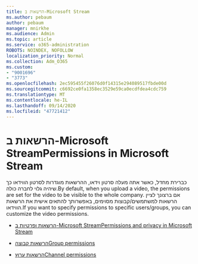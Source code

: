 ```yaml
---
title: הרשאות ב-Microsoft Stream
ms.author: pebaum
author: pebaum
manager: mnirkhe
ms.audience: Admin
ms.topic: article
ms.service: o365-administration
ROBOTS: NOINDEX, NOFOLLOW
localization_priority: Normal
ms.collection: Adm_O365
ms.custom:
- "9001696"
- "3773"
ms.openlocfilehash: 2ec595455f26076d0f14315e294089517fbde00d
ms.sourcegitcommit: c6692ce0fa1358ec3529e59ca0ecdfdea4cdc759
ms.translationtype: MT
ms.contentlocale: he-IL
ms.lasthandoff: 09/14/2020
ms.locfileid: "47721412"
---
```

# <a name="permissions-in-microsoft-stream"></a><span data-ttu-id="78a2b-102">הרשאות ב-Microsoft Stream</span><span class="sxs-lookup"><span data-stu-id="78a2b-102">Permissions in Microsoft Stream</span></span>

<span data-ttu-id="78a2b-103">כברירת מחדל, כאשר אתה מעלה סרטון וידאו, ההרשאות מוגדרות לסרטון הווידאו כך שיהיה גלוי לחברה כולה.</span><span class="sxs-lookup"><span data-stu-id="78a2b-103">By default, when you upload a video, the permissions are set for the video to be visible to the whole company.</span></span> <span data-ttu-id="78a2b-104">אם ברצונך לציין הרשאות למשתמשים/קבוצות מסוימים, באפשרותך להתאים אישית את הרשאות הווידאו.</span><span class="sxs-lookup"><span data-stu-id="78a2b-104">If you want to specify permissions to specific users/groups, you can customize the video permissions.</span></span>

- [<span data-ttu-id="78a2b-105">הרשאות ופרטיות ב-Microsoft Stream</span><span class="sxs-lookup"><span data-stu-id="78a2b-105">Permissions and privacy in Microsoft Stream</span></span>](https://docs.microsoft.com/stream/portal-permissions)

- [<span data-ttu-id="78a2b-106">הרשאות קבוצה</span><span class="sxs-lookup"><span data-stu-id="78a2b-106">Group permissions</span></span>](https://docs.microsoft.com/stream/portal-permissions#group-permissions)

- [<span data-ttu-id="78a2b-107">הרשאות ערוץ</span><span class="sxs-lookup"><span data-stu-id="78a2b-107">Channel permissions</span></span>](https://docs.microsoft.com/stream/portal-permissions#channel-permissions)